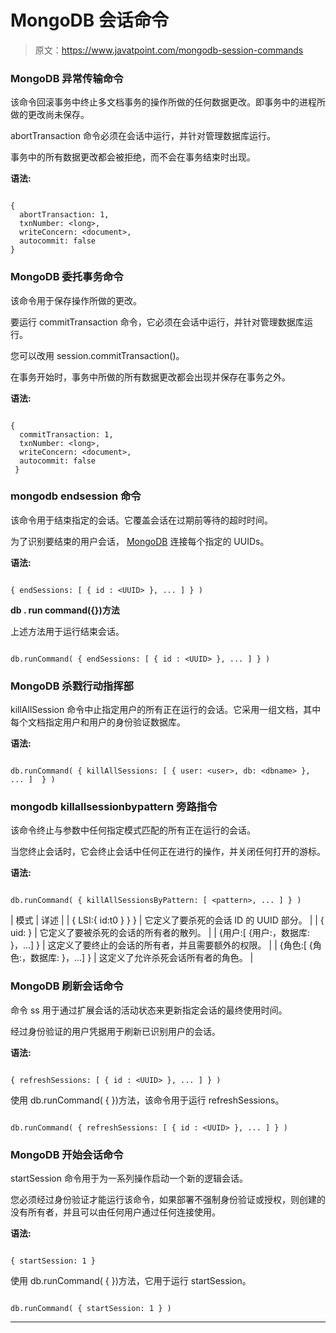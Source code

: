 # MongoDB 会话命令

> 原文：<https://www.javatpoint.com/mongodb-session-commands>

### MongoDB 异常传输命令

该命令回滚事务中终止多文档事务的操作所做的任何数据更改。即事务中的进程所做的更改尚未保存。

abortTransaction 命令必须在会话中运行，并针对管理数据库运行。

事务中的所有数据更改都会被拒绝，而不会在事务结束时出现。

**语法:**

```

{
  abortTransaction: 1,
  txnNumber: <long>,
  writeConcern: <document>,
  autocommit: false
}

```

### MongoDB 委托事务命令

该命令用于保存操作所做的更改。

要运行 commitTransaction 命令，它必须在会话中运行，并针对管理数据库运行。

您可以改用 session.commitTransaction()。

在事务开始时，事务中所做的所有数据更改都会出现并保存在事务之外。

**语法:**

```

{
  commitTransaction: 1,
  txnNumber: <long>,
  writeConcern: <document>,
  autocommit: false
 }

```

### mongodb endsession 命令

该命令用于结束指定的会话。它覆盖会话在过期前等待的超时时间。

为了识别要结束的用户会话， [MongoDB](https://www.javatpoint.com/mongodb-tutorial) 连接每个指定的 UUIDs。

**语法:**

```

{ endSessions: [ { id : <UUID> }, ... ] } )

```

**db . run command({<command>})方法**

上述方法用于运行结束会话。

```

db.runCommand( { endSessions: [ { id : <UUID> }, ... ] } )

```

### MongoDB 杀戮行动指挥部

killAllSession 命令中止指定用户的所有正在运行的会话。它采用一组文档，其中每个文档指定用户和用户的身份验证数据库。

**语法:**

```

db.runCommand( { killAllSessions: [ { user: <user>, db: <dbname> }, ... ]  } )

```

### mongodb killallsessionbypattern 旁路指令

该命令终止与参数中任何指定模式匹配的所有正在运行的会话。

当您终止会话时，它会终止会话中任何正在进行的操作，并关闭任何打开的游标。

**语法:**

```

db.runCommand( { killAllSessionsByPattern: [ <pattern>, ... ] } )

```

| 模式 | 详述 |
| { LSI:{ id:t0 } } } | 它定义了要杀死的会话 ID 的 UUID 部分。 |
| { uid: <bindata>}</bindata> | 它定义了要被杀死的会话的所有者的散列。 |
| {用户:[ {用户:<user>，数据库: <dbname>}，...] }</dbname></user> | 这定义了要终止的会话的所有者，并且需要额外的权限。 |
| {角色:[ {角色:<role>，数据库: <dbname>}，...] }</dbname></role> | 这定义了允许杀死会话所有者的角色。 |

### MongoDB 刷新会话命令

命令 ss 用于通过扩展会话的活动状态来更新指定会话的最终使用时间。

经过身份验证的用户凭据用于刷新已识别用户的会话。

**语法:**

```

{ refreshSessions: [ { id : <UUID> }, ... ] } )

```

使用 db.runCommand( { <command></command>})方法，该命令用于运行 refreshSessions。

```

db.runCommand( { refreshSessions: [ { id : <UUID> }, ... ] } )

```

### MongoDB 开始会话命令

startSession 命令用于为一系列操作启动一个新的逻辑会话。

您必须经过身份验证才能运行该命令，如果部署不强制身份验证或授权，则创建的没有所有者，并且可以由任何用户通过任何连接使用。

**语法:**

```

{ startSession: 1 }

```

使用 db.runCommand( { <command></command>})方法，它用于运行 startSession。

```

db.runCommand( { startSession: 1 } )

```

* * *